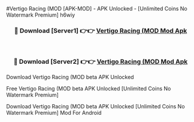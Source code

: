 #Vertigo Racing (MOD [APK-MOD] - APK Unlocked - [Unlimited Coins No Watermark Premium] h6wiy



<div align="center">

<h3>🔴 Download [Server1] 👉👉 <a href="https://momento.my/?title=Vertigo_Racing_(MOD">Vertigo Racing (MOD Mod Apk</a></h3><br>

<h3>🔴 Download [Server2] 👉👉 <a href="https://momento.my/?title=Vertigo_Racing_(MOD">Vertigo Racing (MOD Mod Apk</a></h3>
</div>



Download Vertigo Racing (MOD beta APK Unlocked

Free Vertigo Racing (MOD beta APK Unlocked [Unlimited Coins No Watermark Premium]

Download Vertigo Racing (MOD beta APK Unlocked [Unlimited Coins No Watermark Premium] Mod For Android

